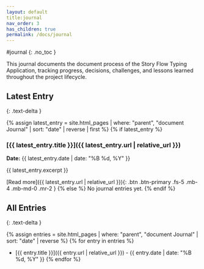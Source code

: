 ```yaml
---
layout: default
title:journal
nav_order: 3
has_children: true
permalink: /docs/journal
---
```


#journal
{: .no_toc }

This journal documents the document process of the Story Flow Typing Application, tracking progress, decisions, challenges, and lessons learned throughout the project lifecycle.

## Latest Entry
{: .text-delta }

{% assign latest_entry = site.html_pages | where: "parent", "document Journal" | sort: "date" | reverse | first %}
{% if latest_entry %}
### [{{ latest_entry.title }}]({{ latest_entry.url | relative_url }})
**Date:** {{ latest_entry.date | date: "%B %d, %Y" }}

{{ latest_entry.excerpt }}

[Read more]({{ latest_entry.url | relative_url }}){: .btn .btn-primary .fs-5 .mb-4 .mb-md-0 .mr-2 }
{% else %}
No journal entries yet.
{% endif %}

## All Entries
{: .text-delta }

{% assign entries = site.html_pages | where: "parent", "document Journal" | sort: "date" | reverse %}
{% for entry in entries %}
- [{{ entry.title }}]({{ entry.url | relative_url }}) - {{ entry.date | date: "%B %d, %Y" }}
{% endfor %}